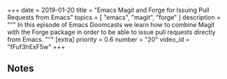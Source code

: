 +++
date = 2019-01-20
title = "Emacs Magit and Forge for Issuing Pull Requests from Emacs"
topics = [ "emacs", "magit", "forge" ]
description = """
In this episode of Emacs Doomcasts we learn how to combine Magit with the Forge package in order to be able to issue pull requests directly from Emacs.
"""
[extra]
priority = 0.6
number = "20"
video_id = "fFuf3hExF5w"
+++

## Notes
